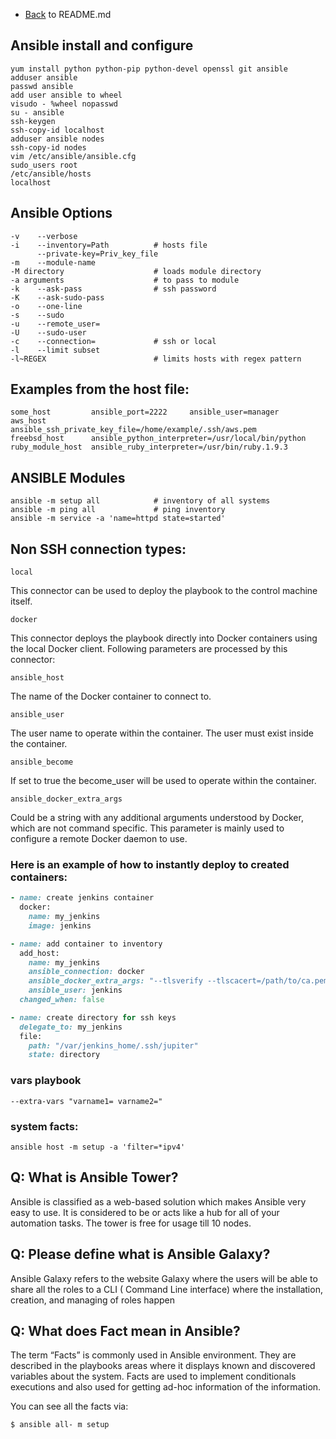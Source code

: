 - [Back](README.md) to README.md

##  Ansible install and configure
```
yum install python python-pip python-devel openssl git ansible
adduser ansible
passwd ansible
add user ansible to wheel
visudo - %wheel nopasswd
su - ansible
ssh-keygen
ssh-copy-id localhost
adduser ansible nodes
ssh-copy-id nodes
vim /etc/ansible/ansible.cfg
sudo_users root
/etc/ansible/hosts
localhost
```

## Ansible Options
```
-v    --verbose
-i    --inventory=Path          # hosts file
      --private-key=Priv_key_file
-m    --module-name
-M directory                    # loads module directory
-a arguments                    # to pass to module
-k    --ask-pass                # ssh password
-K    --ask-sudo-pass
-o    --one-line
-s    --sudo
-u    --remote_user=
-U    --sudo-user
-c    --connection=             # ssh or local
-l    --limit subset
-l~REGEX                        # limits hosts with regex pattern
```

## Examples from the host file:
```
some_host         ansible_port=2222     ansible_user=manager
aws_host          ansible_ssh_private_key_file=/home/example/.ssh/aws.pem
freebsd_host      ansible_python_interpreter=/usr/local/bin/python
ruby_module_host  ansible_ruby_interpreter=/usr/bin/ruby.1.9.3
```

## ANSIBLE Modules
```
ansible -m setup all            # inventory of all systems
ansible -m ping all             # ping inventory
ansible -m service -a 'name=httpd state=started'
```

## Non SSH connection types:
```
local
```
This connector can be used to deploy the playbook to the control machine itself.

```
docker
```
This connector deploys the playbook directly into Docker containers using the local Docker client. Following parameters are processed by this connector:

```
ansible_host
```
The name of the Docker container to connect to.

```
ansible_user
```
The user name to operate within the container. The user must exist inside the container.

```
ansible_become
```
If set to true the become_user will be used to operate within the container.

```
ansible_docker_extra_args
```
Could be a string with any additional arguments understood by Docker, which are not command specific. This parameter is mainly used to configure a remote Docker daemon to use.

### Here is an example of how to instantly deploy to created containers:
```ruby
- name: create jenkins container
  docker:
    name: my_jenkins
    image: jenkins

- name: add container to inventory
  add_host:
    name: my_jenkins
    ansible_connection: docker
    ansible_docker_extra_args: "--tlsverify --tlscacert=/path/to/ca.pem --tlscert=/path/to/client-cert.pem --tlskey=/path/to/client-key.pem -H=tcp://myserver.net:4243"
    ansible_user: jenkins
  changed_when: false

- name: create directory for ssh keys
  delegate_to: my_jenkins
  file:
    path: "/var/jenkins_home/.ssh/jupiter"
    state: directory
```

### vars playbook
```
--extra-vars "varname1= varname2="
```

### system facts:
```
ansible host -m setup -a 'filter=*ipv4'
```

## Q: What is Ansible Tower?
Ansible is classified as a web-based solution which makes Ansible very easy to use. It is considered to be or acts like a hub for all of your automation tasks. The tower is free for usage till 10 nodes.

## Q: Please define what is Ansible Galaxy?
Ansible Galaxy refers to the website Galaxy where the users will be able to share all the roles to a CLI ( Command Line interface) where the installation, creation, and managing of roles happen

## Q: What does Fact mean in Ansible?
The term “Facts” is commonly used in Ansible environment. They are described in the playbooks areas where it displays known and discovered variables about the system.  Facts are used to implement conditionals executions and also used for getting ad-hoc information of the information.

You can see all the facts via:
```
$ ansible all- m setup
```
